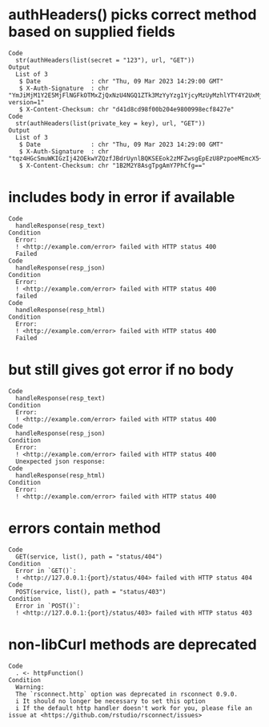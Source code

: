 # authHeaders() picks correct method based on supplied fields

    Code
      str(authHeaders(list(secret = "123"), url, "GET"))
    Output
      List of 3
       $ Date              : chr "Thu, 09 Mar 2023 14:29:00 GMT"
       $ X-Auth-Signature  : chr "YmJiMjM1Y2E5MjFlNGFkOTMxZjQxNzU4NGQ1ZTk3MzYyYzg1YjcyMzUyMzhlYTY4Y2UxMjI1MzJkZWE1MDA3NQ==; version=1"
       $ X-Content-Checksum: chr "d41d8cd98f00b204e9800998ecf8427e"
    Code
      str(authHeaders(list(private_key = key), url, "GET"))
    Output
      List of 3
       $ Date              : chr "Thu, 09 Mar 2023 14:29:00 GMT"
       $ X-Auth-Signature  : chr "tqz4HGcSmuWKIGzIj42OEkwYZQzfJBdrUynlBQKSEEok2zMFZwsgEpEzU8PzpoeMEmcX5+Cr1IuDLLASz0ivAQ=="
       $ X-Content-Checksum: chr "1B2M2Y8AsgTpgAmY7PhCfg=="

# includes body in error if available

    Code
      handleResponse(resp_text)
    Condition
      Error:
      ! <http://example.com/error> failed with HTTP status 400
      Failed
    Code
      handleResponse(resp_json)
    Condition
      Error:
      ! <http://example.com/error> failed with HTTP status 400
      failed
    Code
      handleResponse(resp_html)
    Condition
      Error:
      ! <http://example.com/error> failed with HTTP status 400
      Failed

# but still gives got error if no body

    Code
      handleResponse(resp_text)
    Condition
      Error:
      ! <http://example.com/error> failed with HTTP status 400
    Code
      handleResponse(resp_json)
    Condition
      Error:
      ! <http://example.com/error> failed with HTTP status 400
      Unexpected json response:
    Code
      handleResponse(resp_html)
    Condition
      Error:
      ! <http://example.com/error> failed with HTTP status 400

# errors contain method

    Code
      GET(service, list(), path = "status/404")
    Condition
      Error in `GET()`:
      ! <http://127.0.0.1:{port}/status/404> failed with HTTP status 404
    Code
      POST(service, list(), path = "status/403")
    Condition
      Error in `POST()`:
      ! <http://127.0.0.1:{port}/status/403> failed with HTTP status 403

# non-libCurl methods are deprecated

    Code
      . <- httpFunction()
    Condition
      Warning:
      The `rsconnect.http` option was deprecated in rsconnect 0.9.0.
      i It should no longer be necessary to set this option
      i If the default http handler doesn't work for you, please file an issue at <https://github.com/rstudio/rsconnect/issues>

